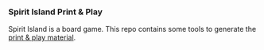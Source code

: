 ### Spirit Island Print & Play

Spirit Island is a board game. This repo contains some tools to generate the [print & play material](https://docs.google.com/document/d/1wFb0IX2Foa3JVwhfJxGzc0vATwXFZAVmVhIErK38jgw/edit).
